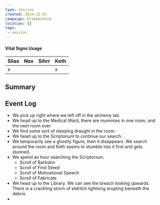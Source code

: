 ```yaml
---
type: session
created: 2024-12-02
campaign: Drakkenheim
location: []
tags:
 - session
---
```


####  Vital Signs Usage

| Silas | Nox | Sihrr | Keth |
| ----- | --- | ----- | ---- |
| x     |     |       | x    |

## Summary

## Event Log

- We pick up right where we left off in the alchemy lab.
- We head up to the Medical Ward, there are mummies in one room, and the next room over. 
- We find some sort of sleeping draught in the room.
- We head up to the Scriptorium to continue our search.
- We temporarily see a ghostly figure, then it disappears. We search around the room and Keth seems to stumble into it first and gets stunned.
- We spend an hour searching the Scriptorium.
	- Scroll of Barkskin
	- Scroll of Find Steed
	- Scroll of Motivational Speech
	- Scroll of Fabricate
- We head up to the Library. We can see the breach looking upwards. There is a crackling storm of eldritch lightning erupting beneath the debris.
-  



